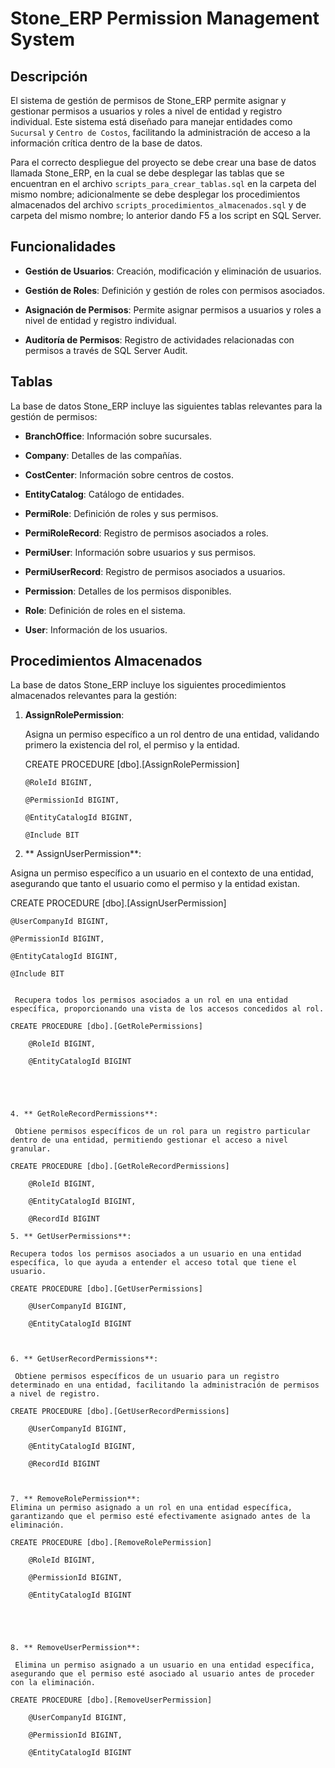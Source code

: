 # Stone_ERP Permission Management System  

  

## Descripción  

  

El sistema de gestión de permisos de Stone_ERP permite asignar y gestionar permisos a usuarios y roles a nivel de entidad y registro individual. Este sistema está diseñado para manejar entidades como `Sucursal` y `Centro de Costos`, facilitando la administración de acceso a la información crítica dentro de la base de datos.  


Para el correcto despliegue del proyecto se debe crear una base de datos llamada Stone_ERP, en la cual se debe desplegar las tablas que se encuentran en el archivo `scripts_para_crear_tablas.sql` en la carpeta del mismo nombre; adicionalmente se debe desplegar los procedimientos almacenados del archivo `scripts_procedimientos_almacenados.sql` y de carpeta del mismo nombre; lo anterior dando F5 a los script en SQL Server.
  

## Funcionalidades  

  

- **Gestión de Usuarios**: Creación, modificación y eliminación de usuarios.  

- **Gestión de Roles**: Definición y gestión de roles con permisos asociados.  

- **Asignación de Permisos**: Permite asignar permisos a usuarios y roles a nivel de entidad y registro individual.  

- **Auditoría de Permisos**: Registro de actividades relacionadas con permisos a través de SQL Server Audit.  

  

## Tablas  

  

La base de datos Stone_ERP incluye las siguientes tablas relevantes para la gestión de permisos:  

  

- **BranchOffice**: Información sobre sucursales.  

- **Company**: Detalles de las compañías.  

- **CostCenter**: Información sobre centros de costos.  

- **EntityCatalog**: Catálogo de entidades.  

- **PermiRole**: Definición de roles y sus permisos.  

- **PermiRoleRecord**: Registro de permisos asociados a roles.  

- **PermiUser**: Información sobre usuarios y sus permisos.  

- **PermiUserRecord**: Registro de permisos asociados a usuarios.  

- **Permission**: Detalles de los permisos disponibles.  

- **Role**: Definición de roles en el sistema.  

- **User**: Información de los usuarios.  

  

## Procedimientos Almacenados  

  

La base de datos Stone_ERP incluye los siguientes procedimientos almacenados relevantes para la gestión:  

  

1. **AssignRolePermission**:  

   Asigna un permiso específico a un rol dentro de una entidad, validando primero la existencia del rol, el permiso y la entidad.  

    CREATE PROCEDURE [dbo].[AssignRolePermission]  

       @RoleId BIGINT,  

       @PermissionId BIGINT,  

       @EntityCatalogId BIGINT,  

       @Include BIT

   

2. ** AssignUserPermission**:  

Asigna un permiso específico a un usuario en el contexto de una entidad, asegurando que tanto el usuario como el permiso y la entidad existan. 

CREATE PROCEDURE [dbo].[AssignUserPermission]  

    @UserCompanyId BIGINT,  

    @PermissionId BIGINT,  

    @EntityCatalogId BIGINT,  

    @Include BIT

  

```3. ** GetRolePermissions**: 

 Recupera todos los permisos asociados a un rol en una entidad específica, proporcionando una vista de los accesos concedidos al rol. 

CREATE PROCEDURE [dbo].[GetRolePermissions]  

    @RoleId BIGINT,  

    @EntityCatalogId BIGINT  

 

 

4. ** GetRoleRecordPermissions**: 

 Obtiene permisos específicos de un rol para un registro particular dentro de una entidad, permitiendo gestionar el acceso a nivel granular. 

CREATE PROCEDURE [dbo].[GetRoleRecordPermissions]  

    @RoleId BIGINT,  

    @EntityCatalogId BIGINT,  

    @RecordId BIGINT  

5. ** GetUserPermissions**:  

Recupera todos los permisos asociados a un usuario en una entidad específica, lo que ayuda a entender el acceso total que tiene el usuario. 

CREATE PROCEDURE [dbo].[GetUserPermissions]  

    @UserCompanyId BIGINT,  

    @EntityCatalogId BIGINT



6. ** GetUserRecordPermissions**: 

 Obtiene permisos específicos de un usuario para un registro determinado en una entidad, facilitando la administración de permisos a nivel de registro. 

CREATE PROCEDURE [dbo].[GetUserRecordPermissions]  

    @UserCompanyId BIGINT,  

    @EntityCatalogId BIGINT,  

    @RecordId BIGINT



7. ** RemoveRolePermission**:
Elimina un permiso asignado a un rol en una entidad específica, garantizando que el permiso esté efectivamente asignado antes de la eliminación. 

CREATE PROCEDURE [dbo].[RemoveRolePermission]  

    @RoleId BIGINT,  

    @PermissionId BIGINT,  

    @EntityCatalogId BIGINT  

 

 

8. ** RemoveUserPermission**: 

 Elimina un permiso asignado a un usuario en una entidad específica, asegurando que el permiso esté asociado al usuario antes de proceder con la eliminación. 

CREATE PROCEDURE [dbo].[RemoveUserPermission]  

    @UserCompanyId BIGINT,  

    @PermissionId BIGINT,  

    @EntityCatalogId BIGINT 
